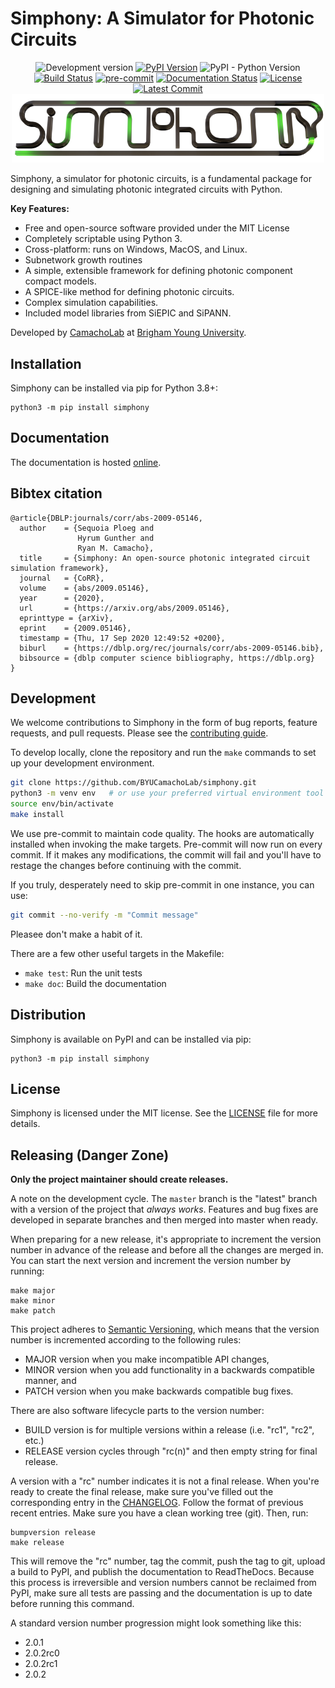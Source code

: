 # Simphony: A Simulator for Photonic Circuits

<div style="text-align: center">
<img alt="Development version" src="https://img.shields.io/badge/master-v0.7.1-informational">
<a href="https://pypi.python.org/pypi/simphony"><img alt="PyPI Version" src="https://img.shields.io/pypi/v/simphony.svg"></a>
<img alt="PyPI - Python Version" src="https://img.shields.io/pypi/pyversions/simphony">
<a href="https://github.com/BYUCamachoLab/simphony/actions?query=workflow%3A%22build+%28pip%29%22"><img alt="Build Status" src="https://github.com/BYUCamachoLab/simphony/workflows/build%20(pip)/badge.svg"></a>
<a href="https://github.com/pre-commit/pre-commit"><img src="https://img.shields.io/badge/pre--commit-enabled-brightgreen?logo=pre-commit&logoColor=white" alt="pre-commit" style="max-width:100%;"></a>
<a href="https://simphonyphotonics.readthedocs.io/"><img alt="Documentation Status" src="https://readthedocs.org/projects/simphonyphotonics/badge/?version=latest"></a>
<a href="https://pypi.python.org/pypi/simphony/"><img alt="License" src="https://img.shields.io/pypi/l/simphony.svg"></a>
<a href="https://github.com/BYUCamachoLab/simphony/commits/master"><img alt="Latest Commit" src="https://img.shields.io/github/last-commit/BYUCamachoLab/simphony.svg"></a>

<img src="https://github.com/BYUCamachoLab/simphony/blob/v0.7.1beta/docs/simphony_logo.png?raw=true" style="max-width: 500px" alt="Simphony logo">
</div>

Simphony, a simulator for photonic circuits, is a fundamental package for designing and simulating photonic integrated circuits with Python.

**Key Features:**

- Free and open-source software provided under the MIT License
- Completely scriptable using Python 3.
- Cross-platform: runs on Windows, MacOS, and Linux.
- Subnetwork growth routines
- A simple, extensible framework for defining photonic component compact models.
- A SPICE-like method for defining photonic circuits.
- Complex simulation capabilities.
- Included model libraries from SiEPIC and SiPANN.

Developed by [CamachoLab](https://camacholab.byu.edu/) at
[Brigham Young University](https://www.byu.edu/).

## Installation

Simphony can be installed via pip for Python 3.8+:

```
python3 -m pip install simphony
```

## Documentation

The documentation is hosted [online](https://simphonyphotonics.readthedocs.io/en/latest/).

## Bibtex citation

```
@article{DBLP:journals/corr/abs-2009-05146,
  author    = {Sequoia Ploeg and
               Hyrum Gunther and
               Ryan M. Camacho},
  title     = {Simphony: An open-source photonic integrated circuit simulation framework},
  journal   = {CoRR},
  volume    = {abs/2009.05146},
  year      = {2020},
  url       = {https://arxiv.org/abs/2009.05146},
  eprinttype = {arXiv},
  eprint    = {2009.05146},
  timestamp = {Thu, 17 Sep 2020 12:49:52 +0200},
  biburl    = {https://dblp.org/rec/journals/corr/abs-2009-05146.bib},
  bibsource = {dblp computer science bibliography, https://dblp.org}
}
```

## Development

We welcome contributions to Simphony in the form of bug reports, feature
requests, and pull requests. Please see the [contributing
guide](https://simphonyphotonics.readthedocs.io/en/stable/dev/contributing.html).

To develop locally, clone the repository and run the ``make`` commands to set
up your development environment.

```bash
git clone https://github.com/BYUCamachoLab/simphony.git
python3 -m venv env   # or use your preferred virtual environment tool
source env/bin/activate
make install
```

We use pre-commit to maintain code quality. The hooks are automatically 
installed when invoking the make targets. Pre-commit will now run on every
commit. If it makes any modifications, the commit will fail and you'll have
to restage the changes before continuing with the commit.

If you truly, desperately need to skip pre-commit in one instance, you can use:

```bash
git commit --no-verify -m "Commit message"
```

Pleasee don't make a habit of it.

There are a few other useful targets in the Makefile:

- ``make test``: Run the unit tests
- ``make doc``: Build the documentation

## Distribution

Simphony is available on PyPI and can be installed via pip:

```
python3 -m pip install simphony
```

## License

Simphony is licensed under the MIT license. See the [LICENSE](LICENSE) file for
more details.

## Releasing (Danger Zone)

**Only the project maintainer should create releases.**

A note on the development cycle. The ``master`` branch is the "latest" branch
with a version of the project that *always works*. Features and bug fixes are
developed in separate branches and then merged into master when ready.

When preparing for a new release, it's appropriate to increment the version
number in advance of the release and before all the changes are merged in. You 
can start the next version and increment the version number by running:

```
make major
make minor
make patch
```

This project adheres to [Semantic Versioning](https://semver.org/spec/v2.0.0.html),
which means that the version number is incremented according to the following
rules:

* MAJOR version when you make incompatible API changes,
* MINOR version when you add functionality in a backwards compatible manner, and
* PATCH version when you make backwards compatible bug fixes.

There are also software lifecycle parts to the version number:

* BUILD version is for multiple versions within a release (i.e. "rc1", "rc2", etc.)
* RELEASE version cycles through "rc(n)" and then empty string for final release.

A version with a "rc" number indicates it is not a final release. When you're
ready to create the final release, make sure you've filled out the
corresponding entry in the [CHANGELOG](CHANGELOG.md). Follow the format of
previous recent entries. Make sure you have a clean working tree (git). Then,
run:

```
bumpversion release
make release
```

This will remove the "rc" number, tag the commit, push the tag to git, upload
a build to PyPI, and publish the documentation to ReadTheDocs. Because this
process is irreversible and version numbers cannot be reclaimed from PyPI, make
sure all tests are passing and the documentation is up to date before running
this command.

A standard version number progression might look something like this:

* 2.0.1
* 2.0.2rc0
* 2.0.2rc1
* 2.0.2
